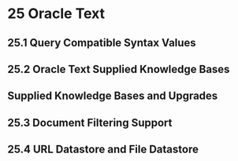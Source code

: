 # 25 Oracle Text
## 25.1 Query Compatible Syntax Values
## 25.2 Oracle Text Supplied Knowledge Bases
## Supplied Knowledge Bases and Upgrades
## 25.3 Document Filtering Support
## 25.4 URL Datastore and File Datastore